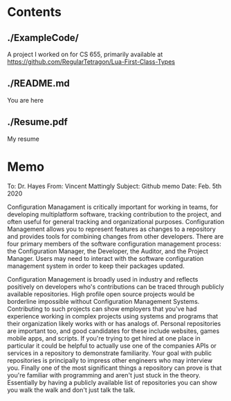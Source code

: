# Contents
## ./ExampleCode/
A project I worked on for CS 655, primarily available at https://github.com/RegularTetragon/Lua-First-Class-Types
## ./README.md
You are here
## ./Resume.pdf
My resume


# Memo
To: Dr. Hayes
From: Vincent Mattingly
Subject: Github memo
Date: Feb. 5th 2020

Configuration Managament is critically important for working in teams, for developing multiplatform software, tracking contribution to the project, and often useful for general tracking and organizational purposes. Configuration Management allows you to represent features as changes to a repository and provides tools for combining changes from other developers. There are four primary members of the software configuration management process: the Configuration Manager, the Developer, the Auditor, and the Project Manager. Users may need to interact with the software configuration management system in order to keep their packages updated. 

Configuration Management is broadly used in industry and reflects positively on developers who's contributions can be traced through publicly available repositories. High profile open source projects would be borderline impossible without Configuration Management Systems. Contributing to such projects can show employers that you've had experience working in complex projects using systems and programs that their organization likely works with or has analogs of. Personal repositories are important too, and good candidates for these include websites, games mobile apps, and scripts. If you're trying to get hired at one place in particular it could be helpful to actually use one of the companies APIs or services in a repository to demonstrate familiarity. Your goal with public repositories is principally to impress other engineers who may interview you. Finally one of the most significant things a repository can prove is that you're familiar with programming and aren't just stuck in the theory. Essentially by having a publicly available list of repositories you can show you walk the walk and don't just talk the talk.